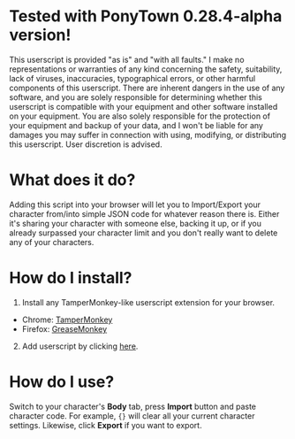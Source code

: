 # Tested with PonyTown 0.28.4-alpha version!
This userscript is provided "as is" and "with all faults." I make no representations or warranties of any kind concerning the safety, suitability, lack of viruses, inaccuracies, typographical errors, or other harmful components of this userscript. There are inherent dangers in the use of any software, and you are solely responsible for determining whether this userscript is compatible with your equipment and other software installed on your equipment. You are also solely responsible for the protection of your equipment and backup of your data, and I won't be liable for any damages you may suffer in connection with using, modifying, or distributing this userscript. User discretion is advised.

# What does it do?
Adding this script into your browser will let you to Import/Export your character from/into simple JSON code for whatever reason there is. Either it's sharing your character with someone else, backing it up, or if you already surpassed your character limit and you don't really want to delete any of your characters.

# How do I install?
1. Install any TamperMonkey-like userscript extension for your browser.
* Chrome: [TamperMonkey](https://chrome.google.com/webstore/detail/tampermonkey/dhdgffkkebhmkfjojejmpbldmpobfkfo?hl=ru)
* Firefox: [GreaseMonkey](https://addons.mozilla.org/ru/firefox/addon/greasemonkey/)
2. Add userscript by clicking [here](https://github.com/Neeve01/PonyTown-Import-Export/raw/master/PonyTown_IE.user.js).

# How do I use?
Switch to your character's **Body** tab, press **Import** button and paste character code. For example, `{}` will clear all your current character settings.
Likewise, click **Export** if you want to export.
